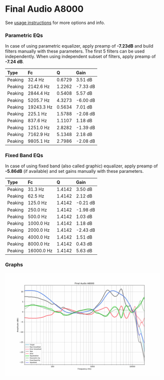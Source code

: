 # Final Audio A8000
See [usage instructions](https://github.com/jaakkopasanen/AutoEq#usage) for more options and info.

### Parametric EQs
In case of using parametric equalizer, apply preamp of **-7.23dB** and build filters manually
with these parameters. The first 5 filters can be used independently.
When using independent subset of filters, apply preamp of **-7.24 dB**.

| Type    | Fc         |      Q | Gain     |
|:--------|:-----------|:-------|:---------|
| Peaking | 32.4 Hz    | 0.6729 | 3.51 dB  |
| Peaking | 2142.6 Hz  | 1.2262 | -7.33 dB |
| Peaking | 2844.4 Hz  | 0.5408 | 5.57 dB  |
| Peaking | 5205.7 Hz  | 4.3273 | -6.00 dB |
| Peaking | 19243.3 Hz | 0.5634 | 7.01 dB  |
| Peaking | 225.1 Hz   | 1.5788 | -2.08 dB |
| Peaking | 837.6 Hz   | 1.1107 | 1.18 dB  |
| Peaking | 1251.0 Hz  | 2.8282 | -1.39 dB |
| Peaking | 7162.9 Hz  | 5.1348 | 2.18 dB  |
| Peaking | 9805.1 Hz  | 2.7986 | -2.08 dB |

### Fixed Band EQs
In case of using fixed band (also called graphic) equalizer, apply preamp of **-5.86dB**
(if available) and set gains manually with these parameters.

| Type    | Fc         |      Q | Gain     |
|:--------|:-----------|:-------|:---------|
| Peaking | 31.3 Hz    | 1.4142 | 3.50 dB  |
| Peaking | 62.5 Hz    | 1.4142 | 2.12 dB  |
| Peaking | 125.0 Hz   | 1.4142 | -0.21 dB |
| Peaking | 250.0 Hz   | 1.4142 | -1.98 dB |
| Peaking | 500.0 Hz   | 1.4142 | 1.03 dB  |
| Peaking | 1000.0 Hz  | 1.4142 | 1.18 dB  |
| Peaking | 2000.0 Hz  | 1.4142 | -2.43 dB |
| Peaking | 4000.0 Hz  | 1.4142 | 1.51 dB  |
| Peaking | 8000.0 Hz  | 1.4142 | 0.43 dB  |
| Peaking | 16000.0 Hz | 1.4142 | 5.63 dB  |

### Graphs
![](./Final%20Audio%20A8000.png)